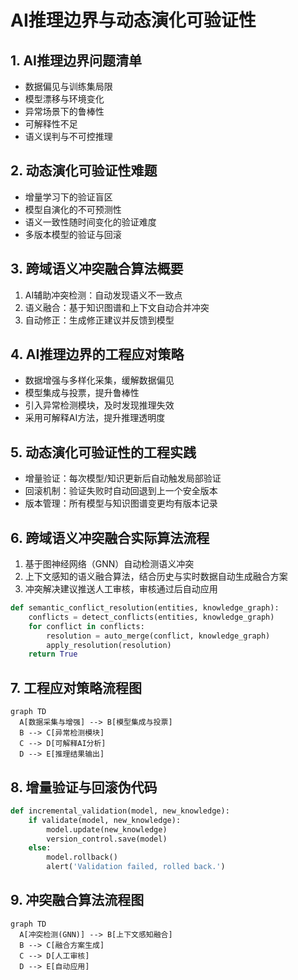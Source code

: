 # AI推理边界与动态演化可验证性

## 1. AI推理边界问题清单

- 数据偏见与训练集局限
- 模型漂移与环境变化
- 异常场景下的鲁棒性
- 可解释性不足
- 语义误判与不可控推理

## 2. 动态演化可验证性难题

- 增量学习下的验证盲区
- 模型自演化的不可预测性
- 语义一致性随时间变化的验证难度
- 多版本模型的验证与回滚

## 3. 跨域语义冲突融合算法概要

1. AI辅助冲突检测：自动发现语义不一致点
2. 语义融合：基于知识图谱和上下文自动合并冲突
3. 自动修正：生成修正建议并反馈到模型

## 4. AI推理边界的工程应对策略

- 数据增强与多样化采集，缓解数据偏见
- 模型集成与投票，提升鲁棒性
- 引入异常检测模块，及时发现推理失效
- 采用可解释AI方法，提升推理透明度

## 5. 动态演化可验证性的工程实践

- 增量验证：每次模型/知识更新后自动触发局部验证
- 回滚机制：验证失败时自动回退到上一个安全版本
- 版本管理：所有模型与知识图谱变更均有版本记录

## 6. 跨域语义冲突融合实际算法流程

1. 基于图神经网络（GNN）自动检测语义冲突
2. 上下文感知的语义融合算法，结合历史与实时数据自动生成融合方案
3. 冲突解决建议推送人工审核，审核通过后自动应用

```python
def semantic_conflict_resolution(entities, knowledge_graph):
    conflicts = detect_conflicts(entities, knowledge_graph)
    for conflict in conflicts:
        resolution = auto_merge(conflict, knowledge_graph)
        apply_resolution(resolution)
    return True
```

## 7. 工程应对策略流程图

```mermaid
graph TD
  A[数据采集与增强] --> B[模型集成与投票]
  B --> C[异常检测模块]
  C --> D[可解释AI分析]
  D --> E[推理结果输出]
```

## 8. 增量验证与回滚伪代码

```python
def incremental_validation(model, new_knowledge):
    if validate(model, new_knowledge):
        model.update(new_knowledge)
        version_control.save(model)
    else:
        model.rollback()
        alert('Validation failed, rolled back.')
```

## 9. 冲突融合算法流程图

```mermaid
graph TD
  A[冲突检测(GNN)] --> B[上下文感知融合]
  B --> C[融合方案生成]
  C --> D[人工审核]
  D --> E[自动应用]
```
